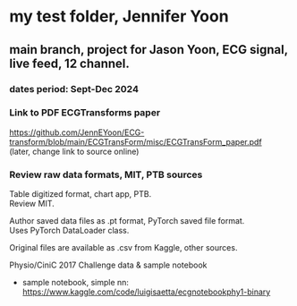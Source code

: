 # my test folder, Jennifer Yoon  
## main branch, project for Jason Yoon, ECG signal, live feed, 12 channel.  
### dates period: Sept-Dec 2024   

### Link to PDF ECGTransforms paper  
https://github.com/JennEYoon/ECG-transform/blob/main/ECGTransForm/misc/ECGTransForm_paper.pdf  
(later, change link to source online)

### Review raw data formats, MIT, PTB sources  

Table digitized format, chart app, PTB.  
Review MIT.  

Author saved data files as .pt format, PyTorch saved file format.  
Uses PyTorch DataLoader class.  

Original files are available as .csv  from Kaggle, other sources.  

Physio/CiniC 2017 Challenge data & sample notebook

 * sample notebook, simple nn: https://www.kaggle.com/code/luigisaetta/ecgnotebookphy1-binary 